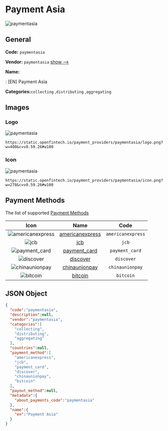
# Payment Asia 
![paymentasia](https://static.openfintech.io/payment_providers/paymentasia/logo.png?w=400&c=v0.59.26#w100)  

## General 
 
**Code:** `paymentasia` 
 
**Vendor:** `paymentasia` [show -->](/vendors/paymentasia/) 
 
**Name:** 
 
:	[EN] Payment Asia 
 
**Categories:**`collecting` ,`distributing` ,`aggregating` 
 

## Images 

### Logo 
 
![paymentasia](https://static.openfintech.io/payment_providers/paymentasia/logo.png?w=400&c=v0.59.26#w100)  

```
https://static.openfintech.io/payment_providers/paymentasia/logo.png?w=400&c=v0.59.26#w100
```  

### Icon 
 
![paymentasia](https://static.openfintech.io/payment_providers/paymentasia/icon.png?w=278&c=v0.59.26#w100)  

```
https://static.openfintech.io/payment_providers/paymentasia/icon.png?w=278&c=v0.59.26#w100
```  

## Payment Methods 
 
The list of supported [Payment Methods](/payment-methods/) 

|Icon|Name|Code| 
|:---:|:---:|:---:| 
|![americanexpress](https://static.openfintech.io/payment_methods/americanexpress/icon.svg?w=278&c=v0.59.26#w100) |[americanexpress](/payment-methods/americanexpress/)|`americanexpress`| 
|![jcb](https://static.openfintech.io/payment_methods/jcb/icon.png?w=278&c=v0.59.26#w100) |[jcb](/payment-methods/jcb/)|`jcb`| 
|![payment_card](https://static.openfintech.io/payment_methods/payment_card/icon.svg?w=278&c=v0.59.26#w100) |[payment_card](/payment-methods/payment_card/)|`payment_card`| 
|![discover](https://static.openfintech.io/payment_methods/discover/icon.svg?w=278&c=v0.59.26#w100) |[discover](/payment-methods/discover/)|`discover`| 
|![chinaunionpay](https://static.openfintech.io/payment_methods/chinaunionpay/icon.svg?w=278&c=v0.59.26#w100) |[chinaunionpay](/payment-methods/chinaunionpay/)|`chinaunionpay`| 
|![bitcoin](https://static.openfintech.io/payment_methods/bitcoin/icon.svg?w=278&c=v0.59.26#w100) |[bitcoin](/payment-methods/bitcoin/)|`bitcoin`| 
 

## JSON Object 

```json
{
  "code":"paymentasia",
  "description":null,
  "vendor":"paymentasia",
  "categories":[
    "collecting",
    "distributing",
    "aggregating"
  ],
  "countries":null,
  "payment_method":[
    "americanexpress",
    "jcb",
    "payment_card",
    "discover",
    "chinaunionpay",
    "bitcoin"
  ],
  "payout_method":null,
  "metadata":{
    "about_payments_code":"paymentasia"
  },
  "name":{
    "en":"Payment Asia"
  }
}
```  
